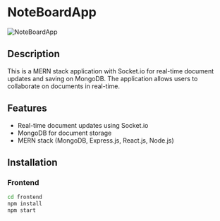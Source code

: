 # NoteBoardApp

![NoteBoardApp](https://github.com/praneethpj/NoteBoardApp/assets/21212214/4e0e9885-e830-499c-b28f-639340aab337)

## Description

This is a MERN stack application with Socket.io for real-time document updates and saving on MongoDB. The application allows users to collaborate on documents in real-time.

## Features

- Real-time document updates using Socket.io
- MongoDB for document storage
- MERN stack (MongoDB, Express.js, React.js, Node.js)

## Installation

### Frontend

```bash
cd frontend
npm install
npm start
